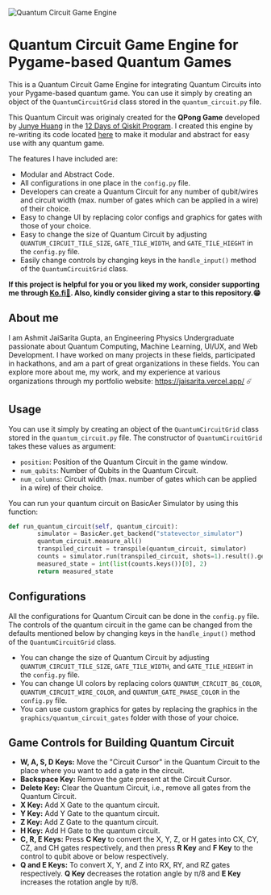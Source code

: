 ![Quantum Circuit Game Engine](https://github.com/devilkiller-ag/Quantum-Circuit-Game-Engine/assets/43639341/dd998bca-c47b-44fd-8ed2-19724cbc57a2)

<h1>Quantum Circuit Game Engine for Pygame-based Quantum Games</h1>

This is a Quantum Circuit Game Engine for integrating Quantum Circuits into your Pygame-based quantum game. You can use it simply by creating an object of the `QuantumCircuitGrid` class stored in the `quantum_circuit.py` file.

This Quantum Circuit was originaly created for the **QPong Game** developed by <a href='https://huangjunye.github.io/' target='_blank'>Junye Huang</a> in the <a href="https://www.youtube.com/playlist?list=PLOFEBzvs-VvodTkP_rfrs3RWdeWE9aNRD" target='_blank'>12 Days of Qiskit Program</a>. I created this engine by re-writing its code located <a href='https://github.com/QPong/qpong-livestream' target='_blank'>here</a> to make it modular and abstract for easy use with any quantum game. 

The features I have included are:
- Modular and Abstract Code.
- All configurations in one place in the `config.py` file.
- Developers can create a Quantum Circuit for any number of qubit/wires and circuit width (max. number of gates which can be applied in a wire) of their choice. 
- Easy to change UI by replacing color configs and graphics for gates with those of your choice. 
- Easy to change the size of Quantum Circuit by adjusting `QUANTUM_CIRCUIT_TILE_SIZE`, `GATE_TILE_WIDTH`, and `GATE_TILE_HIEGHT` in the `config.py` file.
- Easily change controls by changing keys in the `handle_input()` method of the `QuantumCircuitGrid` class.


**If this project is helpful for you or you liked my work, consider supporting me through <a href="https://ko-fi.com/jaisarita" target="_blank">Ko.fi🍵</a>. Also, kindly consider giving a star to this repository.😁**

<!-- ------------------------------------------------------------------------- -->
<h2>About me</h2>

I am Ashmit JaiSarita Gupta, an Engineering Physics Undergraduate passionate about Quantum Computing, Machine Learning, UI/UX, and Web Development. I have worked on many projects in these fields, participated in hackathons, and am a part of great organizations in these fields. You can explore more about me, my work, and my experience at various organizations through my portfolio website: <a href='https://jaisarita.vercel.app/' target="_blank">https://jaisarita.vercel.app/</a> ☄️

<!-- ------------------------------------------------------------------------- -->
<h2>Usage</h2>

You can use it simply by creating an object of the `QuantumCircuitGrid` class stored in the `quantum_circuit.py` file. The constructor of `QuantumCircuitGrid` takes these values as argument:

- `position`: Position of the Quantum Circuit in the game window.
- `num_qubits`: Number of Qubits in the Quantum Circuit.
- `num_columns`: Circuit width (max. number of gates which can be applied in a wire) of their choice.

You can run your quantum circuit on BasicAer Simulator by using this function:
```python
def run_quantum_circuit(self, quantum_circuit):
        simulator = BasicAer.get_backend("statevector_simulator")
        quantum_circuit.measure_all()
        transpiled_circuit = transpile(quantum_circuit, simulator)
        counts = simulator.run(transpiled_circuit, shots=1).result().get_counts()
        measured_state = int(list(counts.keys())[0], 2)
        return measured_state
```

<!-- ------------------------------------------------------------------------- -->
<h2>Configurations</h2>

All the configurations for Quantum Circuit can be done in the `config.py` file. The controls of the quantum circuit in the game can be changed from the defaults mentioned below by changing keys in the `handle_input()` method of the `QuantumCircuitGrid` class.

- You can change the size of Quantum Circuit by adjusting `QUANTUM_CIRCUIT_TILE_SIZE`, `GATE_TILE_WIDTH`, and `GATE_TILE_HIEGHT` in the `config.py` file.
- You can change UI colors by replacing colors `QUANTUM_CIRCUIT_BG_COLOR`, `QUANTUM_CIRCUIT_WIRE_COLOR`, and `QUANTUM_GATE_PHASE_COLOR` in the `config.py` file.
- You can use custom graphics for gates by replacing the graphics in the `graphics/quantum_circuit_gates` folder with those of your choice. 

<!-- ------------------------------------------------------------------------- -->
<h2>Game Controls for Building Quantum Circuit</h2>

- **W, A, S, D Keys:** Move the "Circuit Cursor" in the Quantum Circuit to the place where you want to add a gate in the circuit.
- **Backspace Key:** Remove the gate present at the Circuit Cursor.
- **Delete Key:** Clear the Quantum Circuit, i.e., remove all gates from the Quantum Circuit.
- **X Key:** Add X Gate to the quantum circuit.
- **Y Key:** Add Y Gate to the quantum circuit.
- **Z Key:** Add Z Gate to the quantum circuit.
- **H Key:** Add H Gate to the quantum circuit.
- **C, R, E Keys:** Press **C Key** to convert the X, Y, Z, or H gates into CX, CY, CZ, and CH gates respectively, and then press **R Key** and **F Key** to the control to qubit above or below respectively.
- **Q and E Keys:** To convert X, Y, and Z into RX, RY, and RZ gates respectively. **Q Key** decreases the rotation angle by π/8 and **E Key** increases the rotation angle by π/8.

<!-- ------------------------------------------------------------------------- -->
